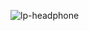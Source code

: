 ![lp-headphone](https://user-images.githubusercontent.com/97764446/235365351-e4a95c6b-a0f0-4d03-b64d-0c5de99f57b5.png)
